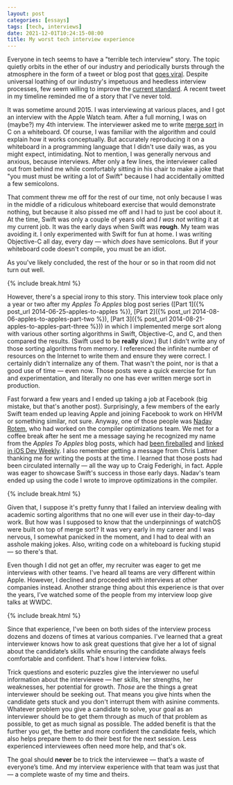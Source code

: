 ```yaml
---
layout: post
categories: [essays]
tags: [tech, interviews]
date: 2021-12-01T10:24:15-08:00
title: My worst tech interview experience
---
```


Everyone in tech seems to have a "terrible tech interview" story. The topic quietly orbits in the ether of our industry and periodically bursts through the atmosphere in the form of a tweet or blog post that [goes viral](https://twitter.com/mxcl/status/608682016205344768). Despite universal loathing of our industry's impetuous and heedless interview processes, few seem willing to improve the [current standard](https://mjtsai.com/blog/2020/07/23/programming-job-interviews/). A recent tweet in my timeline reminded me of a story that I've never told.

<!--excerpt-->

It was sometime around 2015. I was interviewing at various places, and I got an interview with the Apple Watch team. After a full morning, I was on (maybe?) my 4th interview. The interviewer asked me to write [merge sort](https://en.wikipedia.org/wiki/Merge_sort) in C on a whiteboard. Of course, I was familiar with the algorithm and could explain how it works conceptually. But accurately reproducing it on a whiteboard in a programming language that I didn't use daily was, as you might expect, intimidating. Not to mention, I was generally nervous and anxious, because interviews. After only a few lines, the interviewer called out from behind me while comfortably sitting in his chair to make a joke that "you must must be writing a lot of Swift" because I had accidentally omitted a few semicolons.

That comment threw me off for the rest of our time, not only because I was in the middle of a ridiculous whiteboard exercise that would demonstrate nothing, but because it also pissed me off and I had to just be cool about it. At the time, Swift was only a couple of years old and _I was not_ writing it at my current job. It was the early days when Swift was **rough**. My team was avoiding it. I only experimented with Swift for fun at home. I was writing Objective-C all day, every day &mdash; which _does_ have semicolons. But if your whiteboard code doesn't compile, you must be an idiot.

As you've likely concluded, the rest of the hour or so in that room did not turn out well.

{% include break.html %}

However, there's a special irony to this story. This interview took place only a year or two after my _Apples To Apples_ blog post series ([Part 1]({% post_url 2014-06-25-apples-to-apples %}), [Part 2]({% post_url 2014-08-06-apples-to-apples-part-two %}), [Part 3]({% post_url 2014-08-21-apples-to-apples-part-three %})) in which I implemented merge sort along with various other sorting algorithms in Swift, Objective-C, and C, and then compared the results. (Swift used to be **really** slow.) But I didn't write any of those sorting algorithms from memory. I referenced the infinite number of resources on the Internet to write them and ensure they were correct. I certainly didn't internalize any of them. That wasn't the point, nor is that a good use of time &mdash; even now. Those posts were a quick exercise for fun and experimentation, and literally no one has ever written merge sort in production.

Fast forward a few years and I ended up taking a job at Facebook (big mistake, but that's another post). Surprisingly, a few members of the early Swift team ended up leaving Apple and joining Facebook to work on HHVM or something similar, not sure. Anyway, one of those people was [Nadav Rotem](https://github.com/nadavrot), who had worked on the compiler optimizations team. We met for a coffee break after he sent me a message saying he recognized my name from the _Apples To Apples_ blog posts, which had [been fireballed](https://daringfireball.net/linked/2014/08/18/swift-performance) and [linked in iOS Dev Weekly](https://iosdevweekly.com/issues/160#news). I also remember getting a message from Chris Lattner thanking me for writing the posts at the time. I learned that those posts had been circulated internally &mdash; all the way up to Craig Federighi, in fact. Apple was eager to showcase Swift's success in those early days. Nadav's team ended up using the code I wrote to improve optimizations in the compiler.

{% include break.html %}

Given that, I suppose it's pretty funny that I failed an interview dealing with academic sorting algorithms that no one will ever use in their day-to-day work. But how was I supposed to know that the underpinnings of watchOS were built on top of merge sort? It was very early in my career and I was nervous, I somewhat panicked in the moment, and I had to deal with an asshole making jokes. Also, writing code on a whiteboard is fucking stupid &mdash; so there's that.

Even though I did not get an offer, my recruiter was eager to get me interviews with other teams. I've heard all teams are very different within Apple. However, I declined and proceeded with interviews at other companies instead. Another strange thing about this experience is that over the years, I’ve watched some of the people from my interview loop give talks at WWDC.

{% include break.html %}

Since that experience, I've been on both sides of the interview process dozens and dozens of times at various companies. I've learned that a great interviewer knows how to ask great questions that give her a lot of signal about the candidate’s skills while ensuring the candidate always feels comfortable and confident. That's how I interview folks.

Trick questions and esoteric puzzles give the interviewer no useful information about the interviewee &mdash; her skills, her strengths, her weaknesses, her potential for growth. *Those* are the things a great interviewer should be seeking out. That means you give hints when the candidate gets stuck and you don't interrupt them with asinine comments. Whatever problem you give a candidate to solve, your goal as an interviewer should be to get them through as much of that problem as possible, to get as much signal as possible. The added benefit is that the further you get, the better and more confident the candidate feels, which also helps prepare them to do their best for the next session. Less experienced interviewees often need more help, and that's ok.

The goal should **never** be to trick the interviewee &mdash; that’s a waste of everyone’s time. And my interview experience with that team was just that &mdash; a complete waste of my time and theirs.
